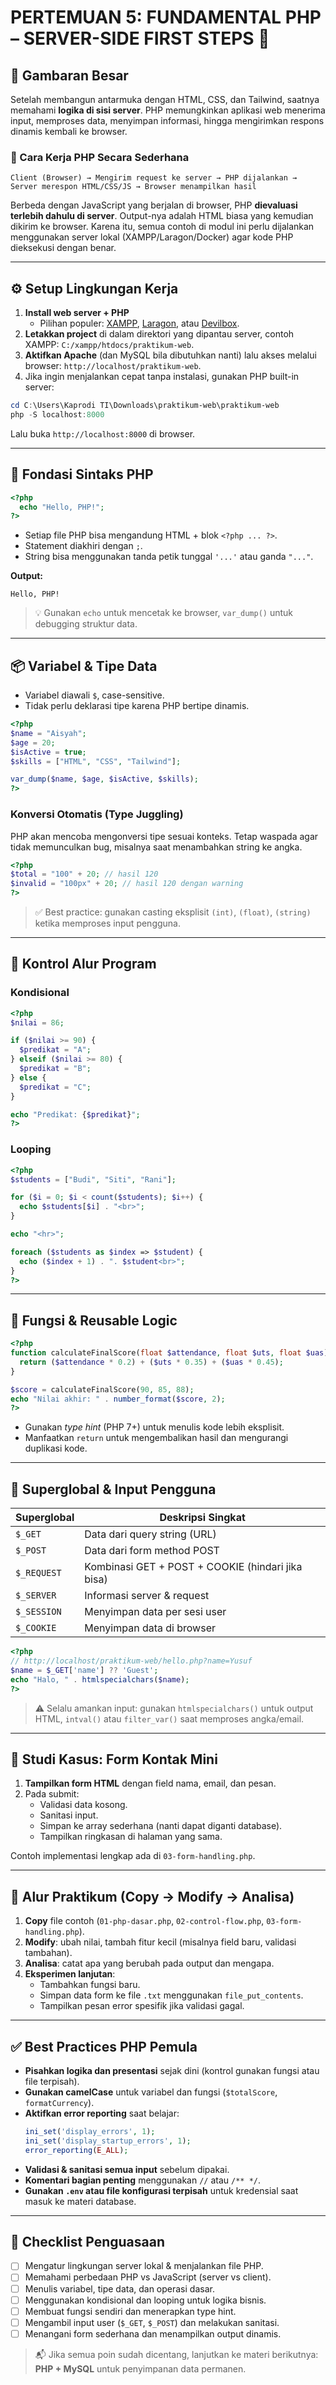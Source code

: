 # PERTEMUAN 5: FUNDAMENTAL PHP – SERVER-SIDE FIRST STEPS 🐘

## 🔭 Gambaran Besar

Setelah membangun antarmuka dengan HTML, CSS, dan Tailwind, saatnya memahami **logika di sisi server**. PHP memungkinkan aplikasi web menerima input, memproses data, menyimpan informasi, hingga mengirimkan respons dinamis kembali ke browser.

### 📡 Cara Kerja PHP Secara Sederhana

```
Client (Browser) → Mengirim request ke server → PHP dijalankan → Server merespon HTML/CSS/JS → Browser menampilkan hasil
```

Berbeda dengan JavaScript yang berjalan di browser, PHP **dievaluasi terlebih dahulu di server**. Output-nya adalah HTML biasa yang kemudian dikirim ke browser. Karena itu, semua contoh di modul ini perlu dijalankan menggunakan server lokal (XAMPP/Laragon/Docker) agar kode PHP dieksekusi dengan benar.

---

## ⚙️ Setup Lingkungan Kerja

1. **Install web server + PHP**
   - Pilihan populer: [XAMPP](https://www.apachefriends.org/index.html), [Laragon](https://laragon.org/), atau [Devilbox](https://devilbox.readthedocs.io/).
2. **Letakkan project** di dalam direktori yang dipantau server, contoh XAMPP: `C:/xampp/htdocs/praktikum-web`.
3. **Aktifkan Apache** (dan MySQL bila dibutuhkan nanti) lalu akses melalui browser: `http://localhost/praktikum-web`.
4. Jika ingin menjalankan cepat tanpa instalasi, gunakan PHP built-in server:

```powershell
cd C:\Users\Kaprodi TI\Downloads\praktikum-web\praktikum-web
php -S localhost:8000
```

Lalu buka `http://localhost:8000` di browser.

---

## 🧱 Fondasi Sintaks PHP

```php
<?php
  echo "Hello, PHP!";
?>
```

- Setiap file PHP bisa mengandung HTML + blok `<?php ... ?>`.
- Statement diakhiri dengan `;`.
- String bisa menggunakan tanda petik tunggal `'...'` atau ganda `"..."`.

**Output:**
```
Hello, PHP!
```

> 💡 Gunakan `echo` untuk mencetak ke browser, `var_dump()` untuk debugging struktur data.

---

## 📦 Variabel & Tipe Data

- Variabel diawali `$`, case-sensitive.
- Tidak perlu deklarasi tipe karena PHP bertipe dinamis.

```php
<?php
$name = "Aisyah";
$age = 20;
$isActive = true;
$skills = ["HTML", "CSS", "Tailwind"];

var_dump($name, $age, $isActive, $skills);
?>
```

### Konversi Otomatis (Type Juggling)
PHP akan mencoba mengonversi tipe sesuai konteks. Tetap waspada agar tidak memunculkan bug, misalnya saat menambahkan string ke angka.

```php
<?php
$total = "100" + 20; // hasil 120
$invalid = "100px" + 20; // hasil 120 dengan warning
?>
```

> ✅ Best practice: gunakan casting eksplisit `(int)`, `(float)`, `(string)` ketika memproses input pengguna.

---

## 🔁 Kontrol Alur Program

### Kondisional
```php
<?php
$nilai = 86;

if ($nilai >= 90) {
  $predikat = "A";
} elseif ($nilai >= 80) {
  $predikat = "B";
} else {
  $predikat = "C";
}

echo "Predikat: {$predikat}";
?>
```

### Looping
```php
<?php
$students = ["Budi", "Siti", "Rani"];

for ($i = 0; $i < count($students); $i++) {
  echo $students[$i] . "<br>";
}

echo "<hr>";

foreach ($students as $index => $student) {
  echo ($index + 1) . ". $student<br>";
}
?>
```

---

## 🧠 Fungsi & Reusable Logic

```php
<?php
function calculateFinalScore(float $attendance, float $uts, float $uas): float {
  return ($attendance * 0.2) + ($uts * 0.35) + ($uas * 0.45);
}

$score = calculateFinalScore(90, 85, 88);
echo "Nilai akhir: " . number_format($score, 2);
?>
```

- Gunakan *type hint* (PHP 7+) untuk menulis kode lebih eksplisit.
- Manfaatkan `return` untuk mengembalikan hasil dan mengurangi duplikasi kode.

---

## 📮 Superglobal & Input Pengguna

| Superglobal | Deskripsi Singkat |
|-------------|-------------------|
| `$_GET`     | Data dari query string (URL) |
| `$_POST`    | Data dari form method POST |
| `$_REQUEST` | Kombinasi GET + POST + COOKIE (hindari jika bisa) |
| `$_SERVER`  | Informasi server & request |
| `$_SESSION` | Menyimpan data per sesi user |
| `$_COOKIE`  | Menyimpan data di browser |

```php
<?php
// http://localhost/praktikum-web/hello.php?name=Yusuf
$name = $_GET['name'] ?? 'Guest';
echo "Halo, " . htmlspecialchars($name);
?>
```

> ⚠️ Selalu amankan input: gunakan `htmlspecialchars()` untuk output HTML, `intval()` atau `filter_var()` saat memproses angka/email.

---

## 📝 Studi Kasus: Form Kontak Mini

1. **Tampilkan form HTML** dengan field nama, email, dan pesan.
2. Pada submit:
   - Validasi data kosong.
   - Sanitasi input.
   - Simpan ke array sederhana (nanti dapat diganti database).
   - Tampilkan ringkasan di halaman yang sama.

Contoh implementasi lengkap ada di `03-form-handling.php`.

---

## 🧪 Alur Praktikum (Copy → Modify → Analisa)

1. **Copy** file contoh (`01-php-dasar.php`, `02-control-flow.php`, `03-form-handling.php`).
2. **Modify**: ubah nilai, tambah fitur kecil (misalnya field baru, validasi tambahan).
3. **Analisa**: catat apa yang berubah pada output dan mengapa.
4. **Eksperimen lanjutan**:
   - Tambahkan fungsi baru.
   - Simpan data form ke file `.txt` menggunakan `file_put_contents`.
   - Tampilkan pesan error spesifik jika validasi gagal.

---

## ✅ Best Practices PHP Pemula

- **Pisahkan logika dan presentasi** sejak dini (kontrol gunakan fungsi atau file terpisah).
- **Gunakan camelCase** untuk variabel dan fungsi (`$totalScore`, `formatCurrency`).
- **Aktifkan error reporting** saat belajar:
  ```php
  ini_set('display_errors', 1);
  ini_set('display_startup_errors', 1);
  error_reporting(E_ALL);
  ```
- **Validasi & sanitasi semua input** sebelum dipakai.
- **Komentari bagian penting** menggunakan `//` atau `/** */`.
- **Gunakan `.env` atau file konfigurasi terpisah** untuk kredensial saat masuk ke materi database.

---

## 🎯 Checklist Penguasaan

- [ ] Mengatur lingkungan server lokal & menjalankan file PHP.
- [ ] Memahami perbedaan PHP vs JavaScript (server vs client).
- [ ] Menulis variabel, tipe data, dan operasi dasar.
- [ ] Menggunakan kondisional dan looping untuk logika bisnis.
- [ ] Membuat fungsi sendiri dan menerapkan type hint.
- [ ] Mengambil input user (`$_GET`, `$_POST`) dan melakukan sanitasi.
- [ ] Menangani form sederhana dan menampilkan output dinamis.

> 📬 Jika semua poin sudah dicentang, lanjutkan ke materi berikutnya: **PHP + MySQL** untuk penyimpanan data permanen.
